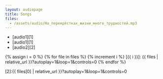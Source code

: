 ```yaml
---
layout: audiopage
title: Songs
files:
  - /assets/audio/На_перекрёстках_жизни_много_трудностей.mp3
---
```


- [audio1][1]
- [audio1][1]
- [audio2][2]

{% assign i = 0 %}
{% for file in files %}
{% increment i %}
[{{ i }}]: {{ files | relative_url }}?autoplay=1&loop=1&controls=0
{% endfor %}

[2]:{{ files[0] | relative_url }}?autoplay=1&loop=1&controls=0

